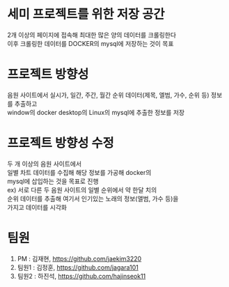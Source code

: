 # 세미 프로젝트를 위한 저장 공간
2개 이상의 페이지에 접속해 최대한 많은 양의 데이터를 크롤링한다\
이후 크롤링한 데이터를 DOCKER의 mysql에 저장하는 것이 목표

# 프로젝트 방향성
음원 사이트에서 실시가, 일간, 주간, 월간 순위 데이터(제목, 엘범, 가수, 순위 등) 정보를 추출하고\
window의 docker desktop의 Linux의 mysql에 추출한 정보를 저장

# 프로젝트 방향성 수정
두 개 이상의 음원 사이트에서\
일별 차트 데이터를 수집해 해당 정보를 가공해 docker의\
mysql에 삽입하는 것을 목표로 진행\
ex) 서로 다른 두 음원 사이트의 일별 순위에서 약 한달 치의\
순위 데이터를 추출해 여기서 인기있는 노래의 정보(앨범, 가수 등)을\
가지고 데이터를 시각화

# 팀원
1. PM : 김재현, https://github.com/jaekim3220
2. 팀원1 : 김정훈, https://github.com/jagara101
3. 팀원2 : 하진석, https://github.com/hajinseok11
